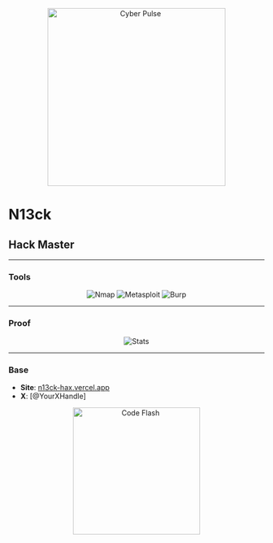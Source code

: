 <p align="center">
  <img src="https://media.giphy.com/media/v1.Y2lkPTc5MGI3NjExN3k5b2R2c3BmdDM2eHVydnh6d3VqcDJrNjY2bGtrM3Y5a3N3ZGZhZCZlcD12MV9pbnRlcm5hbF9naWZfYnlfaWQmY3Q9Zw/xThuWlzrQ8ACjVYpuo/giphy.gif" width="350" alt="Cyber Pulse">
</p>

# N13ck  
## Hack Master  

---

### Tools  
<p align="center">
  <img src="https://img.shields.io/badge/Nmap-00FF00?style=flat-square&logo=nmap&logoColor=black" alt="Nmap">
  <img src="https://img.shields.io/badge/Metasploit-FF0000?style=flat-square&logo=metasploit&logoColor=white" alt="Metasploit">
  <img src="https://img.shields.io/badge/Burp-FFA500?style=flat-square&logo=burp-suite&logoColor=white" alt="Burp">
</p>

---

### Proof  
<p align="center">
  <img src="https://github-readme-stats.vercel.app/api?username=N13ck&theme=shadow_red&show_icons=true&hide_border=true&bg_color=0D1117" alt="Stats">
</p>

---

### Base  
- **Site**: [n13ck-hax.vercel.app](https://n13ck-hax.vercel.app)  
- **X**: [@YourXHandle]  

<p align="center">
  <img src="https://media.giphy.com/media/26FPJGjAwmeRWnhsc/giphy.gif" width="250" alt="Code Flash">
</p>

